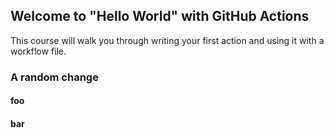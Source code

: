 ## Welcome to "Hello World" with GitHub Actions

This course will walk you through writing your first action and using it with a workflow file.

### A random change

#### foo

#### bar

